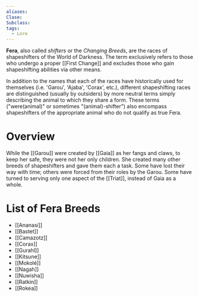 ```yaml
---
aliases: 
Clase: 
Subclass: 
tags:
  - Lore
---
```

**Fera**, also called _shifters_ or the _Changing Breeds_, are the races of shapeshifters of the World of Darkness. The term exclusively refers to those who undergo a proper [[First Change]] and excludes those who gain shapeshifting abilities via other means.

In addition to the names that each of the races have historically used for themselves (i.e. 'Garou', 'Ajaba', 'Corax', etc.), different shapeshifting races are distinguished (usually by outsiders) by more neutral terms simply describing the animal to which they share a form. These terms ("were(animal)" or sometimes "(animal)-shifter") also encompass shapeshifters of the appropriate animal who do not qualify as true Fera.

# Overview

While the [[Garou]] were created by [[Gaia]] as her fangs and claws, to keep her safe, they were not her only children. She created many other breeds of shapeshifters and gave them each a task. Some have lost their way with time; others were forced from their roles by the Garou. Some have turned to serving only one aspect of the [[Triat]], instead of Gaia as a whole.
# List of Fera Breeds

- [[Ananasi]]
- [[Bastet]]
- [[Camazotz]]
- [[Corax]]
- [[Gurahl]]
- [[Kitsune]]
- [[Mokolé]]
- [[Nagah]]
- [[Nuwisha]]
- [[Ratkin]]
- [[Rokea]]